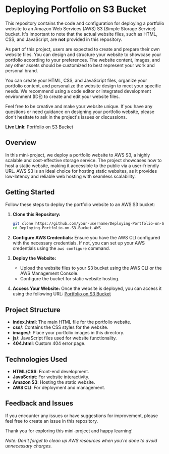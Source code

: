 # Deploying Portfolio on S3 Bucket 

This repository contains the code and configuration for deploying a portfolio website to an Amazon Web Services (AWS) S3 (Simple Storage Service) bucket. It's important to note that the actual website files, such as HTML, CSS, and JavaScript, are **not** provided in this repository.

As part of this project, users are expected to create and prepare their own website files. You can design and structure your website to showcase your portfolio according to your preferences. The website content, images, and any other assets should be customized to best represent your work and personal brand.

You can create your HTML, CSS, and JavaScript files, organize your portfolio content, and personalize the website design to meet your specific needs. We recommend using a code editor or integrated development environment (IDE) to create and edit your website files.

Feel free to be creative and make your website unique. If you have any questions or need guidance on designing your portfolio website, please don't hesitate to ask in the project's issues or discussions.

**Live Link**: [Portfolio on S3 Bucket](http://mini.project.bucket.s3-website-us-east-1.amazonaws.com)

## Overview

In this mini-project, we deploy a portfolio website to AWS S3, a highly scalable and cost-effective storage service. The project showcases how to host a static website, making it accessible to the public via a user-friendly URL. AWS S3 is an ideal choice for hosting static websites, as it provides low-latency and reliable web hosting with seamless scalability.

## Getting Started

Follow these steps to deploy the portfolio website to an AWS S3 bucket:

1. **Clone this Repository:**
   ```bash
   git clone https://github.com/your-username/Deploying-Portfolio-on-S3-Bucket-AWS.git
   cd Deploying-Portfolio-on-S3-Bucket-AWS
   ```

2. **Configure AWS Credentials:**
   Ensure you have the AWS CLI configured with the necessary credentials. If not, you can set up your AWS credentials using the `aws configure` command.

3. **Deploy the Website:**
   - Upload the website files to your S3 bucket using the AWS CLI or the AWS Management Console.
   - Configure the bucket for static website hosting.

4. **Access Your Website:**
   Once the website is deployed, you can access it using the following URL: [Portfolio on S3 Bucket](http://mini.project.bucket.s3-website-us-east-1.amazonaws.com)

## Project Structure

- **index.html**: The main HTML file for the portfolio website.
- **css/**: Contains the CSS styles for the website.
- **images/**: Place your portfolio images in this directory.
- **js/**: JavaScript files used for website functionality.
- **404.html**: Custom 404 error page.

## Technologies Used

- **HTML/CSS**: Front-end development.
- **JavaScript**: For website interactivity.
- **Amazon S3**: Hosting the static website.
- **AWS CLI**: For deployment and management.

## Feedback and Issues

If you encounter any issues or have suggestions for improvement, please feel free to create an issue in this repository.

Thank you for exploring this mini-project and happy learning!

*Note: Don't forget to clean up AWS resources when you're done to avoid unnecessary charges.*
